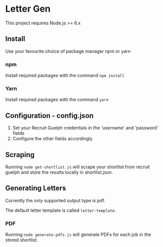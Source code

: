 # Letter Gen
This project requires Node.js >= 6.x

## Install
Use your favourite choice of package manager npm or yarn
### npm
Install required packages with the command `npm install`
### Yarn
Install required packages with the command `yarn`

## Configuration - config.json
1. Set your Recruit Guelph credentials in the 'username' and 'password' fields
2. Configure the other fields accordingly

## Scraping
Running `node get-shortlist.js` will scrape your shortlist from recruit guelph and store the results locally in
shortlist.json.

## Generating Letters
Currently the only supported output type is pdf.

The default letter template is called `letter-template`.
### PDF
Running `node generate-pdfs.js` will generate PDFs for each job in the stored shortlist.